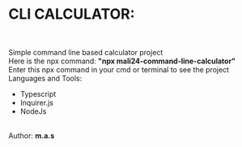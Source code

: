 <h1>CLI CALCULATOR:</h1>
<br><p>Simple command line based calculator project <br>
Here is the npx command: <b>"npx mali24-command-line-calculator"</b>
<br>Enter this npx command in your cmd or terminal to see the project
 <br> Languages and Tools: <ul>
 <li>Typescript</li>
 <li>Inquirer.js</li>
 <li>NodeJs</li>
</ul> 
<br>Author: <b>m.a.s</b> </p>

